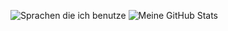![Sprachen die ich benutze](https://github-readme-stats.vercel.app/api/top-langs/?username=Huskthedev&layout=compact&title_color=ff0000&text_color=ffffff&icon_color=ff0000&bg_color=000000&hide=html,css,python,c,c++,shaderlab,hlsl,java)
![Meine GitHub Stats](https://github-readme-stats.vercel.app/api?username=Huskthedev&show_icons=true&title_color=ff0000&text_color=ffffff&icon_color=ff0000&bg_color=000000&hide=issues)
